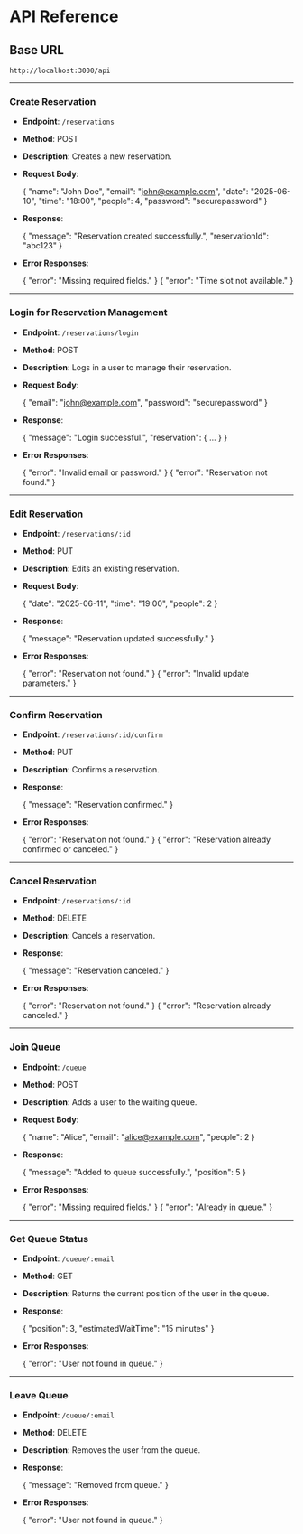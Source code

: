 # API Reference

## Base URL

    http://localhost:3000/api

---

### Create Reservation

- **Endpoint**: `/reservations`
- **Method**: POST
- **Description**: Creates a new reservation.
- **Request Body**:

    {
        "name": "John Doe",
        "email": "john@example.com",
        "date": "2025-06-10",
        "time": "18:00",
        "people": 4,
        "password": "securepassword"
    }

- **Response**:

    {
        "message": "Reservation created successfully.",
        "reservationId": "abc123"
    }

- **Error Responses**:

    {
        "error": "Missing required fields."
    }
    {
        "error": "Time slot not available."
    }

---

### Login for Reservation Management

- **Endpoint**: `/reservations/login`
- **Method**: POST
- **Description**: Logs in a user to manage their reservation.
- **Request Body**:

    {
        "email": "john@example.com",
        "password": "securepassword"
    }

- **Response**:

    {
        "message": "Login successful.",
        "reservation": { ... }
    }

- **Error Responses**:

    {
        "error": "Invalid email or password."
    }
    {
        "error": "Reservation not found."
    }

---

### Edit Reservation

- **Endpoint**: `/reservations/:id`
- **Method**: PUT
- **Description**: Edits an existing reservation.
- **Request Body**:

    {
        "date": "2025-06-11",
        "time": "19:00",
        "people": 2
    }

- **Response**:

    {
        "message": "Reservation updated successfully."
    }

- **Error Responses**:

    {
        "error": "Reservation not found."
    }
    {
        "error": "Invalid update parameters."
    }

---

### Confirm Reservation

- **Endpoint**: `/reservations/:id/confirm`
- **Method**: PUT
- **Description**: Confirms a reservation.
- **Response**:

    {
        "message": "Reservation confirmed."
    }

- **Error Responses**:

    {
        "error": "Reservation not found."
    }
    {
        "error": "Reservation already confirmed or canceled."
    }

---

### Cancel Reservation

- **Endpoint**: `/reservations/:id`
- **Method**: DELETE
- **Description**: Cancels a reservation.
- **Response**:

    {
        "message": "Reservation canceled."
    }

- **Error Responses**:

    {
        "error": "Reservation not found."
    }
    {
        "error": "Reservation already canceled."
    }

---

### Join Queue

- **Endpoint**: `/queue`
- **Method**: POST
- **Description**: Adds a user to the waiting queue.
- **Request Body**:

    {
        "name": "Alice",
        "email": "alice@example.com",
        "people": 2
    }

- **Response**:

    {
        "message": "Added to queue successfully.",
        "position": 5
    }

- **Error Responses**:

    {
        "error": "Missing required fields."
    }
    {
        "error": "Already in queue."
    }

---

### Get Queue Status

- **Endpoint**: `/queue/:email`
- **Method**: GET
- **Description**: Returns the current position of the user in the queue.
- **Response**:

    {
        "position": 3,
        "estimatedWaitTime": "15 minutes"
    }

- **Error Responses**:

    {
        "error": "User not found in queue."
    }

---

### Leave Queue

- **Endpoint**: `/queue/:email`
- **Method**: DELETE
- **Description**: Removes the user from the queue.
- **Response**:

    {
        "message": "Removed from queue."
    }

- **Error Responses**:

    {
        "error": "User not found in queue."
    }

